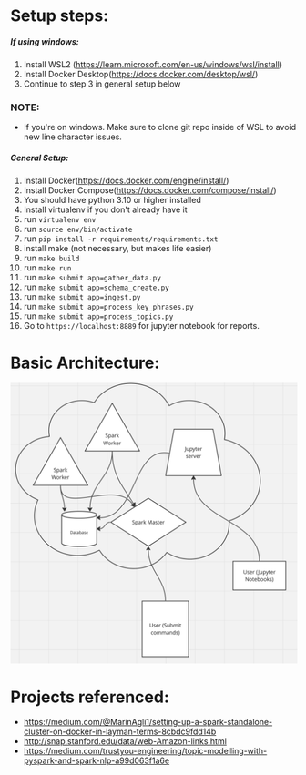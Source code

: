 # Setup steps:

##### If using windows:
1. Install WSL2 (https://learn.microsoft.com/en-us/windows/wsl/install)
2. Install Docker Desktop(https://docs.docker.com/desktop/wsl/)
3. Continue to step 3 in general setup below

### NOTE:
- If you're on windows. Make sure to clone git repo inside of WSL to avoid new line character issues.


##### General Setup:
1. Install Docker(https://docs.docker.com/engine/install/)
2. Install Docker Compose(https://docs.docker.com/compose/install/)
3. You should have python 3.10 or higher installed
4. Install virtualenv if you don't already have it
5. run `virtualenv env`
6. run `source env/bin/activate`
7. run `pip install -r requirements/requirements.txt`
8. install make (not necessary, but makes life easier)
9. run `make build`
10. run `make run`
11. run `make submit app=gather_data.py`
12. run `make submit app=schema_create.py`
13. run `make submit app=ingest.py`
14. run `make submit app=process_key_phrases.py`
15. run `make submit app=process_topics.py`
16. Go to `https://localhost:8889` for jupyter notebook for reports.


# Basic Architecture:
![Architecture](image.png)

# Projects referenced:

- https://medium.com/@MarinAgli1/setting-up-a-spark-standalone-cluster-on-docker-in-layman-terms-8cbdc9fdd14b
- http://snap.stanford.edu/data/web-Amazon-links.html
- https://medium.com/trustyou-engineering/topic-modelling-with-pyspark-and-spark-nlp-a99d063f1a6e